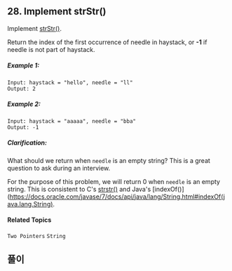 ## 28. Implement strStr()

Implement [strStr()](http://www.cplusplus.com/reference/cstring/strstr/).

Return the index of the first occurrence of needle in haystack, or **-1** if needle is not part of haystack.

##### Example 1:

```
Input: haystack = "hello", needle = "ll"
Output: 2
```

##### Example 2:

```
Input: haystack = "aaaaa", needle = "bba"
Output: -1
```

##### Clarification:

What should we return when `needle` is an empty string? This is a great question to ask during an interview.

For the purpose of this problem, we will return 0 when `needle` is an empty string. This is consistent to C's [strstr()](http://www.cplusplus.com/reference/cstring/strstr/) and Java's [indexOf()](https://docs.oracle.com/javase/7/docs/api/java/lang/String.html#indexOf(java.lang.String).

#### Related Topics

`Two Pointers` `String`

## 풀이

